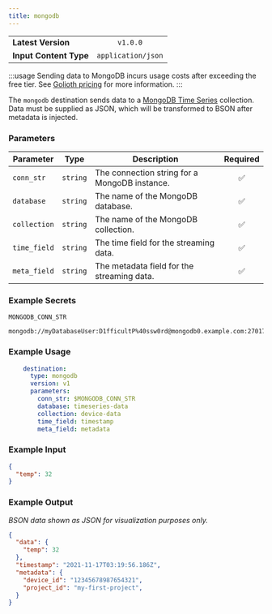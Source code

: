 ```yaml
---
title: mongodb
---
```


|   |   |
|---|:---:|
|__Latest Version__| `v1.0.0` |
|__Input Content Type__| `application/json` |

:::usage
Sending data to MongoDB incurs usage costs after exceeding the free tier. See
[Golioth pricing](https://golioth.io/pricing) for more information.
:::

The `mongodb` destination sends data to a [MongoDB Time
Series](https://www.mongodb.com/products/capabilities/time-series) collection.
Data must be supplied as JSON, which will be transformed to BSON after metadata
is injected.

### Parameters

|Parameter|Type|Description|Required|
|---|---|---|:---:|
|`conn_str`|`string`| The connection string for a MongoDB instance. |✅|
|`database`|`string`| The name of the MongoDB database. |✅|
|`collection`|`string`| The name of the MongoDB collection. |✅|
|`time_field`|`string`| The time field for the streaming data. |✅|
|`meta_field`|`string`| The metadata field for the streaming data. |✅|

### Example Secrets

`MONGODB_CONN_STR`
```
mongodb://myDatabaseUser:D1fficultP%40ssw0rd@mongodb0.example.com:27017
```

### Example Usage

```yaml
    destination:
      type: mongodb
      version: v1
      parameters:
        conn_str: $MONGODB_CONN_STR
        database: timeseries-data
        collection: device-data
        time_field: timestamp
        meta_field: metadata
```

### Example Input

```json
{
  "temp": 32
}
```

### Example Output

_BSON data shown as JSON for visualization purposes only._

```json
{
  "data": {
    "temp": 32
  },
  "timestamp": "2021-11-17T03:19:56.186Z",
  "metadata": {
    "device_id": "12345678987654321",
    "project_id": "my-first-project",
  }
}
```
